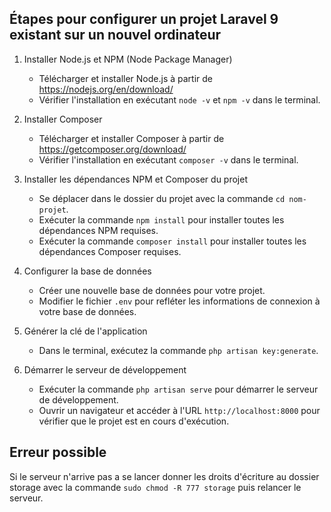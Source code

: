 ## Étapes pour configurer un projet Laravel 9 existant sur un nouvel ordinateur

1. Installer Node.js et NPM (Node Package Manager)
   - Télécharger et installer Node.js à partir de https://nodejs.org/en/download/
   - Vérifier l'installation en exécutant `node -v` et `npm -v` dans le terminal.

2. Installer Composer
   - Télécharger et installer Composer à partir de https://getcomposer.org/download/
   - Vérifier l'installation en exécutant `composer -v` dans le terminal.

3. Installer les dépendances NPM et Composer du projet
   - Se déplacer dans le dossier du projet avec la commande `cd nom-projet`.
   - Exécuter la commande `npm install` pour installer toutes les dépendances NPM requises.
   - Exécuter la commande `composer install` pour installer toutes les dépendances Composer requises.

4. Configurer la base de données
   - Créer une nouvelle base de données pour votre projet.
   - Modifier le fichier `.env` pour refléter les informations de connexion à votre base de données.

5. Générer la clé de l'application
   - Dans le terminal, exécutez la commande `php artisan key:generate`.

6. Démarrer le serveur de développement
   - Exécuter la commande `php artisan serve` pour démarrer le serveur de développement.
   - Ouvrir un navigateur et accéder à l'URL `http://localhost:8000` pour vérifier que le projet est en cours d'exécution.

## Erreur possible
Si le serveur n'arrive pas a se lancer donner les droits d'écriture au dossier storage avec la commande `sudo chmod -R 777 storage` puis relancer le serveur.